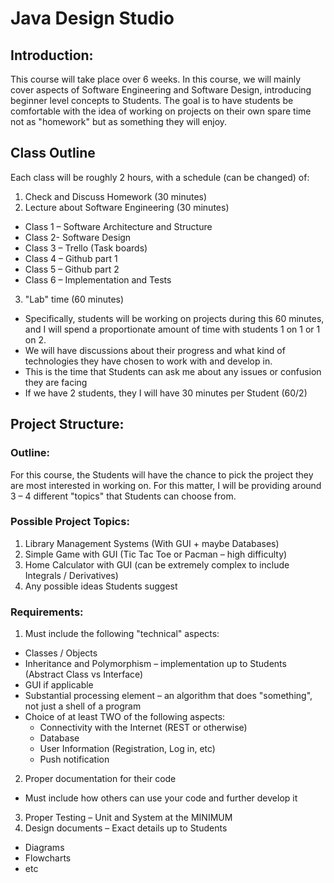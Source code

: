 # Java Design Studio
## Introduction:

This course will take place over 6 weeks. In this course, we will mainly cover aspects of Software Engineering and Software Design, introducing beginner level concepts to Students. The goal is to have students be comfortable with the idea of working on projects on their own spare time not as &quot;homework&quot; but as something they will enjoy.

## Class Outline

Each class will be roughly 2 hours, with a schedule (can be changed) of:

1. Check and Discuss Homework (30 minutes)
2. Lecture about Software Engineering (30 minutes)
* Class 1 – Software Architecture and Structure
* Class 2- Software Design
* Class 3 – Trello (Task boards)
* Class 4 – Github part 1
* Class 5 – Github part 2
* Class 6 – Implementation and Tests
3. &quot;Lab&quot; time (60 minutes)
* Specifically, students will be working on projects during this 60 minutes, and I will spend a proportionate amount of time with students 1 on 1 or 1 on 2.
* We will have discussions about their progress and what kind of technologies they have chosen to work with and develop in.
* This is the time that Students can ask me about any issues or confusion they are facing
* If we have 2 students, they I will have 30 minutes per Student (60/2)

## Project Structure:

### Outline:

For this course, the Students will have the chance to pick the project they are most interested in working on. For this matter, I will be providing around 3 – 4 different &quot;topics&quot; that Students can choose from.

### Possible Project Topics:

1. Library Management Systems (With GUI + maybe Databases)
2. Simple Game with GUI (Tic Tac Toe or Pacman – high difficulty)
3. Home Calculator with GUI (can be extremely complex to include Integrals / Derivatives)
4. Any possible ideas Students suggest



### Requirements:

1. Must include the following &quot;technical&quot; aspects:
* Classes / Objects
* Inheritance and Polymorphism – implementation up to Students (Abstract Class vs Interface)
* GUI if applicable
* Substantial processing element – an algorithm that does &quot;something&quot;, not just a shell of a program
* Choice of at least TWO of the following aspects:
  * Connectivity with the Internet (REST or otherwise)
  * Database
  * User Information (Registration, Log in, etc)
  * Push notification
2. Proper documentation for their code
* Must include how others can use your code and further develop it
3. Proper Testing – Unit and System at the MINIMUM
4. Design documents – Exact details up to Students
* Diagrams
* Flowcharts
* etc
